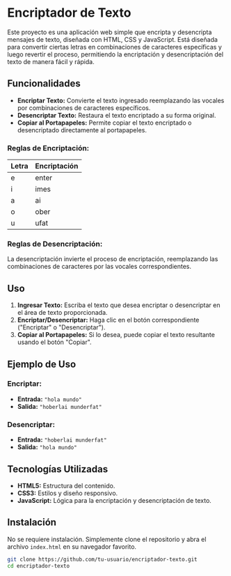 # Encriptador de Texto

Este proyecto es una aplicación web simple que encripta y desencripta mensajes de texto, diseñada con HTML, CSS y JavaScript. Está diseñada para convertir ciertas letras en combinaciones de caracteres específicas y luego revertir el proceso, permitiendo la encriptación y desencriptación del texto de manera fácil y rápida.

## Funcionalidades

- **Encriptar Texto:** Convierte el texto ingresado reemplazando las vocales por combinaciones de caracteres específicos.
- **Desencriptar Texto:** Restaura el texto encriptado a su forma original.
- **Copiar al Portapapeles:** Permite copiar el texto encriptado o desencriptado directamente al portapapeles.

### Reglas de Encriptación:

| Letra | Encriptación |
|-------|--------------|
| e     | enter        |
| i     | imes         |
| a     | ai           |
| o     | ober         |
| u     | ufat         |

### Reglas de Desencriptación:
La desencriptación invierte el proceso de encriptación, reemplazando las combinaciones de caracteres por las vocales correspondientes.

## Uso

1. **Ingresar Texto:** Escriba el texto que desea encriptar o desencriptar en el área de texto proporcionada.
2. **Encriptar/Desencriptar:** Haga clic en el botón correspondiente ("Encriptar" o "Desencriptar").
3. **Copiar al Portapapeles:** Si lo desea, puede copiar el texto resultante usando el botón "Copiar".

## Ejemplo de Uso

### Encriptar:
- **Entrada:** `"hola mundo"`
- **Salida:** `"hoberlai munderfat"`

### Desencriptar:
- **Entrada:** `"hoberlai munderfat"`
- **Salida:** `"hola mundo"`

## Tecnologías Utilizadas

- **HTML5:** Estructura del contenido.
- **CSS3:** Estilos y diseño responsivo.
- **JavaScript:** Lógica para la encriptación y desencriptación de texto.

## Instalación

No se requiere instalación. Simplemente clone el repositorio y abra el archivo `index.html` en su navegador favorito.

```bash
git clone https://github.com/tu-usuario/encriptador-texto.git
cd encriptador-texto
